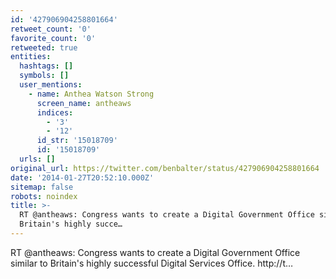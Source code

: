 ```yaml
---
id: '427906904258801664'
retweet_count: '0'
favorite_count: '0'
retweeted: true
entities:
  hashtags: []
  symbols: []
  user_mentions:
    - name: Anthea Watson Strong
      screen_name: antheaws
      indices:
        - '3'
        - '12'
      id_str: '15018709'
      id: '15018709'
  urls: []
original_url: https://twitter.com/benbalter/status/427906904258801664
date: '2014-01-27T20:52:10.000Z'
sitemap: false
robots: noindex
title: >-
  RT @antheaws: Congress wants to create a Digital Government Office similar to
  Britain's highly succe…
---
```


RT @antheaws: Congress wants to create a Digital Government Office similar to Britain's highly successful Digital Services Office. http://t…